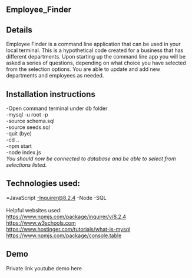 ## Employee_Finder

## Details

Employee Finder is a command line application that can be used in your local terminal. This is a hypothetical code created for a business that has different departments. Upon starting up the command line app you will be asked a series of questions, depending on what choice you have selected from the selection options. You are able to update and add new departments and employees as needed.

## Installation instructions<br>
-Open command terminal under db folder<br>
-mysql -u root -p<br>
-source schema.sql<br>
-source seeds.sql<br>
-quit (bye)<br>
-cd ..<br>
-npm start<br>
-node index.js<br>
*You should now be connected to database and be able to select from selections listed.*


## Technologies used: <br>
=JavaScript
-Inquirer@8.2.4
-Node
-SQL
<br>
<br>
Helpful websites used:
<br>https://www.npmjs.com/package/inquirer/v/8.2.4
<br>https://www.w3schools.com
<br>https://www.hostinger.com/tutorials/what-is-mysql
<br>https://www.npmjs.com/package/console.table

## Demo<br>
Private link youtube demo here
